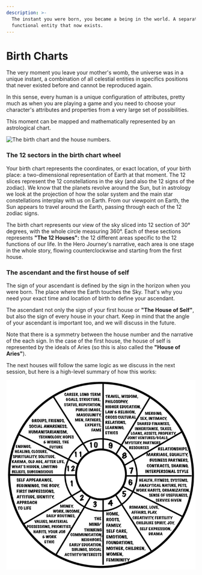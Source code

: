 ```yaml
---
description: >-
  The instant you were born, you became a being in the world. A separated and
  functional entity that now exists.
---
```


# Birth Charts

The very moment you leave your mother's womb, the universe was in a unique instant, a combination of all celestial entities in specifics positions that never existed before and cannot be reproduced again.&#x20;

In this sense, every human is a unique configuration of attributes, pretty much as when you are playing a game and you need to choose your character's attributes and properties from a very large set of possibilities.

This moment can be mapped and mathematically represented by an astrological chart.



![The birth chart and the house numbers.](../../.gitbook/assets/AdobeStock\_3032701.jpeg)



### The 12 sectors in the birth chart wheel

Your birth chart represents the coordinates, or exact location, of your birth place: a two-dimensional representation of Earth at that moment. The 12 slices represent the 12 constellations in the sky (and also the 12 signs of the zodiac). We know that the planets revolve around the Sun, but in astrology we look at the projection of how the solar system and the main star constellations interplay with us on Earth. From our viewpoint on Earth, the Sun appears to travel around the Earth, passing through each of the 12 zodiac signs.&#x20;

The birth chart represents our view of the sky sliced into 12 section of 30° degrees, with the whole circle measuring 360°. Each of these sections represents **"The 12 Houses":** the 12 different areas specific to the 12 functions of our life. In the Hero Journey's narrative, each area is one stage in the whole story, flowing counterclockwise and starting from the first house.





### The ascendant and the first house of self

The sign of your ascendant is defined by the sign in the horizon when you were born. The place where the Earth touches the Sky. That's why you need your exact time and location of birth to define your ascendant.

The ascendant not only the sign of your first house or **"The House of Self"**, but also the sign of every house in your chart. Keep in mind that the angle of your ascendant is important too, and we will discuss in the future.&#x20;

Note that there is a symmetry between the house number and the narrative of the each sign. In the case of the first house, the house of self is represented by the ideals of Aries (so this is also called the **"House of Aries"**).

The next houses will follow the same logic as we discuss in the next session, but here is a high-level summary of how this works:



![A high-level definition of what each areas the 12 houses represent in our lives.](../../.gitbook/assets/64d6d6f78eadd88066b7f584b5012f13.jpeg)

